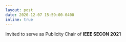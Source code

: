 ```yaml
---
layout: post
date: 2020-12-07 15:59:00-0400
inline: true
---
```


 Invited to serve as Publicity Chair of <strong>IEEE SECON 2021</strong>

